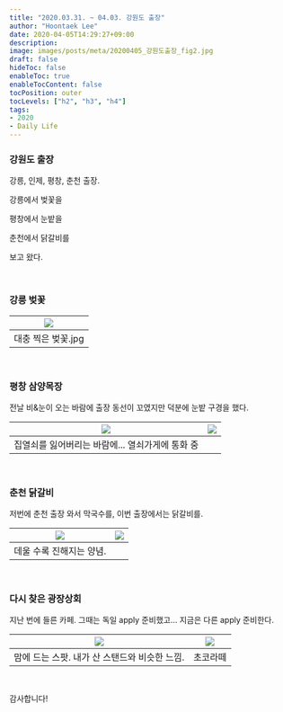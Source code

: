 ```yaml
---
title: "2020.03.31. ~ 04.03. 강원도 출장"
author: "Hoontaek Lee"
date: 2020-04-05T14:29:27+09:00
description:
image: images/posts/meta/20200405_강원도출장_fig2.jpg
draft: false
hideToc: false
enableToc: true
enableTocContent: false
tocPosition: outer
tocLevels: ["h2", "h3", "h4"]
tags:
- 2020
- Daily Life
---
```




### 강원도 출장

강릉, 인제, 평창, 춘천 출장.   

강릉에서 벚꽃을

평창에서 눈밭을

춘천에서 닭갈비를

보고 왔다.

<br>

### 강릉 벚꽃

| ![](/en/posts/20200405_강원도출장/20200405_강원도출장_fig1.jpg) |
| :----------------------------------------------------------: |
|           대충 찍은 벚꽃.jpg           |

<br>

### 평창 삼양목장

전날 비&눈이 오는 바람에 출장 동선이 꼬였지만 덕분에 눈밭 구경을 했다.

| ![](/en/posts/20200405_강원도출장/20200405_강원도출장_fig2.jpg) | ![](/en/posts/20200405_강원도출장/20200405_강원도출장_fig3.jpg) |
| ------------------------------------------------------------ | ------------------------------------------------------------ |
| 집열쇠를 잃어버리는 바람에... 열쇠가게에 통화 중             |                                                              |

<br>

### 춘천 닭갈비

저번에 춘천 출장 와서 막국수를, 이번 출장에서는 닭갈비를.

| ![](/en/posts/20200405_강원도출장/20200405_강원도출장_fig4.jpg) | ![](/en/posts/20200405_강원도출장/20200405_강원도출장_fig5.jpg) |
| ------------------------------------------------------------ | ------------------------------------------------------------ |
| 데울 수록 진해지는 양념.                                     |                                                              |

<br>

### 다시 찾은 광장상회

지난 번에 들른 카페. 그때는 독일 apply 준비했고... 지금은 다른 apply 준비한다.

| ![](/en/posts/20200405_강원도출장/20200405_강원도출장_fig6.jpg) | ![](/en/posts/20200405_강원도출장/20200405_강원도출장_fig7.jpg) |
| ------------------------------------------------------------ | ------------------------------------------------------------ |
| 맘에 드는 스팟. 내가 산 스탠드와 비슷한 느낌.                | 초코라떼                                                     |

<br>

감사합니다!